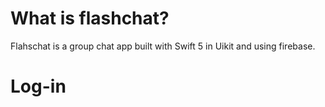 # What is flashchat?
Flahschat is a group chat app built with Swift 5 in Uikit and using firebase.

# Log-in
